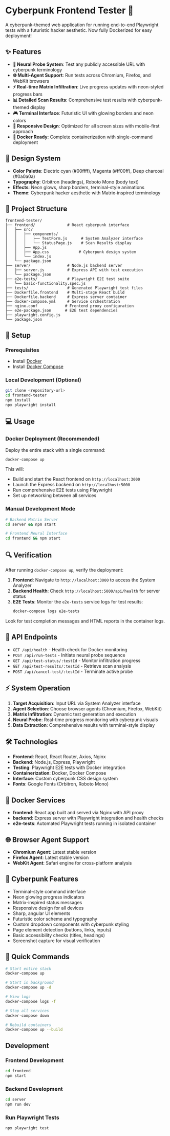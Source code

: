 # Cyberpunk Frontend Tester 🚀

A cyberpunk-themed web application for running end-to-end Playwright tests with a futuristic hacker aesthetic. Now fully Dockerized for easy deployment!

## ✨ Features

- **🎯 Neural Probe System**: Test any publicly accessible URL with cyberpunk terminology
- **🌐 Multi-Agent Support**: Run tests across Chromium, Firefox, and WebKit browsers
- **⚡ Real-time Matrix Infiltration**: Live progress updates with neon-styled progress bars
- **📊 Detailed Scan Results**: Comprehensive test results with cyberpunk-themed display
- **🎮 Terminal Interface**: Futuristic UI with glowing borders and neon colors
- **📱 Responsive Design**: Optimized for all screen sizes with mobile-first approach
- **🐳 Docker Ready**: Complete containerization with single-command deployment

## 🎨 Design System

- **Color Palette**: Electric cyan (#00ffff), Magenta (#ff00ff), Deep charcoal (#0a0a0a)
- **Typography**: Orbitron (headings), Roboto Mono (body text)
- **Effects**: Neon glows, sharp borders, terminal-style animations
- **Theme**: Cyberpunk hacker aesthetic with Matrix-inspired terminology

## 📁 Project Structure

```
frontend-tester/
├── frontend/              # React cyberpunk interface
│   ├── src/
│   │   ├── components/
│   │   │   ├── TestForm.js      # System Analyzer interface
│   │   │   └── StatusPage.js    # Scan Results display
│   │   ├── App.js
│   │   ├── App.css             # Cyberpunk design system
│   │   └── index.js
│   └── package.json
├── server/                # Node.js backend server
│   ├── server.js          # Express API with test execution
│   └── package.json
├── e2e-tests/             # Playwright E2E test suite
│   └── basic-functionality.spec.js
├── tests/                 # Generated Playwright test files
├── Dockerfile.frontend    # Multi-stage React build
├── Dockerfile.backend     # Express server container
├── docker-compose.yml     # Service orchestration
├── nginx.conf            # Frontend proxy configuration
├── e2e-package.json      # E2E test dependencies
├── playwright.config.js
└── package.json
```

## 🚀 Setup

### Prerequisites
- Install [Docker](https://docs.docker.com/get-docker/)
- Install [Docker Compose](https://docs.docker.com/compose/install/)

### Local Development (Optional)
```bash
git clone <repository-url>
cd frontend-tester
npm install
npx playwright install
```

## 💻 Usage

### Docker Deployment (Recommended)
Deploy the entire stack with a single command:

```bash
docker-compose up
```

This will:
- Build and start the React frontend on `http://localhost:3000`
- Launch the Express backend on `http://localhost:5000`
- Run comprehensive E2E tests using Playwright
- Set up networking between all services

### Manual Development Mode
```bash
# Backend Matrix Server
cd server && npm start

# Frontend Neural Interface  
cd frontend && npm start
```

## 🔍 Verification

After running `docker-compose up`, verify the deployment:

1. **Frontend**: Navigate to `http://localhost:3000` to access the System Analyzer
2. **Backend Health**: Check `http://localhost:5000/api/health` for server status
3. **E2E Tests**: Monitor the `e2e-tests` service logs for test results:
   ```bash
   docker-compose logs e2e-tests
   ```

Look for test completion messages and HTML reports in the container logs.

## 🔌 API Endpoints

- `GET /api/health` - Health check for Docker monitoring
- `POST /api/run-tests` - Initiate neural probe sequence
- `GET /api/test-status/:testId` - Monitor infiltration progress
- `GET /api/test-results/:testId` - Retrieve scan analysis
- `POST /api/cancel-test/:testId` - Terminate active probe

## ⚡ System Operation

1. **Target Acquisition**: Input URL via System Analyzer interface
2. **Agent Selection**: Choose browser agents (Chromium, Firefox, WebKit)
3. **Matrix Infiltration**: Dynamic test generation and execution
4. **Neural Probe**: Real-time progress monitoring with cyberpunk visuals
5. **Data Extraction**: Comprehensive results with terminal-style display

## 🛠 Technologies

- **Frontend**: React, React Router, Axios, Nginx
- **Backend**: Node.js, Express, Playwright
- **Testing**: Playwright E2E tests with Docker integration
- **Containerization**: Docker, Docker Compose
- **Interface**: Custom cyberpunk CSS design system
- **Fonts**: Google Fonts (Orbitron, Roboto Mono)

## 🐳 Docker Services

- **frontend**: React app built and served via Nginx with API proxy
- **backend**: Express server with Playwright integration and health checks
- **e2e-tests**: Automated Playwright tests running in isolated container

## 🌐 Browser Agent Support

- **Chromium Agent**: Latest stable version
- **Firefox Agent**: Latest stable version
- **WebKit Agent**: Safari engine for cross-platform analysis

## 🎯 Cyberpunk Features

- Terminal-style command interface
- Neon glowing progress indicators  
- Matrix-inspired status messages
- Responsive design for all devices
- Sharp, angular UI elements
- Futuristic color scheme and typography
- Custom dropdown components with cyberpunk styling
- Page element detection (buttons, links, inputs)
- Basic accessibility checks (titles, headings)
- Screenshot capture for visual verification

## 🚀 Quick Commands

```bash
# Start entire stack
docker-compose up

# Start in background
docker-compose up -d

# View logs
docker-compose logs -f

# Stop all services
docker-compose down

# Rebuild containers
docker-compose up --build
```

## Development

### Frontend Development
```bash
cd frontend
npm start
```

### Backend Development
```bash
cd server
npm run dev
```

### Run Playwright Tests
```bash
npx playwright test
```